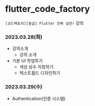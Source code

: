 # flutter_code_factory
`[코드팩토리][중급] Flutter 진짜 실전!` 강의

### 2023.03.28(화)
- 강의소개
    - 강의 소개
- 기본 UI 작업하기
    - 색상 상수 지정하기
    - 텍스트필드 디자인하기


### 2023.03.29(수)
- Authentication(인증 시스템)
